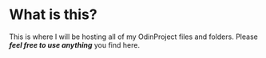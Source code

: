 # What is this?

This is where I will be hosting all of my OdinProject files and folders.
Please ***feel free to use anything*** you find here.
 
